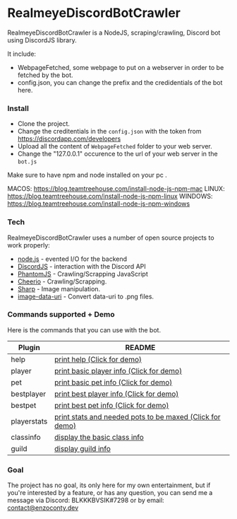 # RealmeyeDiscordBotCrawler

RealmeyeDiscordBotCrawler is a NodeJS, scraping/crawling, Discord bot using DiscordJS library.

It include:

  - WebpageFetched, some webpage to put on a webserver in order to be fetched by the bot.
  - config.json, you can change the prefix and the credidentials of the bot here.

### Install

  - Clone the project.
  - Change the creditentials in the `config.json` with the token from https://discordapp.com/developers
  - Upload all the content of `WebpageFetched` folder to your web server.
  - Change the "127.0.0.1" occurence to the url of your web server in the `bot.js` 

Make sure to have npm and node installed on your pc .

MACOS: https://blog.teamtreehouse.com/install-node-js-npm-mac
LINUX: https://blog.teamtreehouse.com/install-node-js-npm-linux
WINDOWS: https://blog.teamtreehouse.com/install-node-js-npm-windows

### Tech

RealmeyeDiscordBotCrawler uses a number of open source projects to work properly:

* [node.js](http://nodejs.org) - evented I/O for the backend
* [DiscordJS](https://discord.js.org/) - interaction with the Discord API
* [PhantomJS](http://phantomjs.org/) - Crawling/Scrapping JavaScript
* [Cheerio](https://github.com/cheeriojs/cheerio) - Crawling/Scrapping.
* [Sharp](https://github.com/lovell/sharp) - Image manipulation.
* [image-data-uri](https://github.com/DiegoZoracKy/image-data-uri) - Convert data-uri to .png files.

### Commands supported + Demo

Here is the commands that you can use with the bot.

| Plugin | README |
| ------ | ------ |
| help | [print help (Click for demo) ](https://image.noelshack.com/fichiers/2019/17/2/1556042378-screenshot-2019-04-23-at-20-57-10.png) |
| player | [print basic player info (Click for demo)](https://image.noelshack.com/fichiers/2019/17/2/1556042378-screenshot-2019-04-23-at-20-57-53.png) |
| pet | [print basic pet info (Click for demo)](https://image.noelshack.com/fichiers/2019/17/2/1556042728-screenshot-2019-04-23-at-21-05-10.png) |
| bestplayer | [print best player info (Click for demo)](https://image.noelshack.com/fichiers/2019/17/2/1556042378-screenshot-2019-04-23-at-20-57-27.png) |
| bestpet | [print best pet info (Click for demo)](https://image.noelshack.com/fichiers/2019/17/2/1556042378-screenshot-2019-04-23-at-20-57-37.png) |
| playerstats | [print stats and needed pots to be maxed (Click for demo)](https://image.noelshack.com/fichiers/2019/17/2/1556042378-screenshot-2019-04-23-at-20-59-17.png) |
| classinfo | [display the basic class info](https://image.noelshack.com/fichiers/2019/17/2/1556042727-screenshot-2019-04-23-at-21-04-56.png) |
| guild | [display guild info](https://image.noelshack.com/fichiers/2019/17/2/1556042378-screenshot-2019-04-23-at-20-58-05.png) |

### Goal
The project has no goal, its only here for my own entertainment, but if you're interested by a feature, or has any question, you can send me a message via Discord: BLKKKBVSIK#7298 or by email: contact@enzoconty.dev

